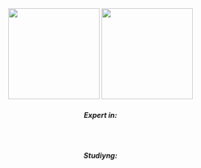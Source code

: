 <div style="text-decoration: none">
<div align="center">
  <a href="https://github.com/lucaspabreu" style="text-decoration: none">
  <img height="180em" src="https://github-readme-stats.vercel.app/api?username=lucaspabreu&theme=github_dark&include_all_commits=true&count_private=true">
  <img height="180em" src="https://github-readme-stats.vercel.app/api/top-langs/?username=lucaspabreu&theme=github_dark&langs_count=7">
</div>
  

 <div align="center" style="align-items: row">
   <h5>Expert in:</h5>
    <img style="text-decoration: none" height="17em" src="https://aleen42.github.io/badges/src/photoshop.svg">
    <img style="text-decoration: none" height="17em" src="https://aleen42.github.io/badges/src/illustrator.svg">
    <img style="text-decoration: none" height="17em" src="https://aleen42.github.io/badges/src/after_effects.svg">
    <img style="text-decoration: none" height="17em" src="https://aleen42.github.io/badges/src/premiere.svg">
    <br/>
</div>

<div align="center">
   <h5>Studiyng:</h5>
    <img style="text-decoration: none" height="17em" src="https://img.shields.io/badge/HTML5-E34F26?style=for-the-badge&logo=html5&logoColor=white">    
    <img style="text-decoration: none" height="17em" src="https://img.shields.io/badge/CSS-239120?&style=for-the-badge&logo=css3&logoColor=white">
    <img style="text-decoration: none" height="17em" src="https://img.shields.io/badge/Bootstrap-563D7C?style=for-the-badge&logo=bootstrap&logoColor=white">
    <img style="text-decoration: none" height="17em" src="https://img.shields.io/badge/JavaScript-F7DF1E?style=for-the-badge&logo=javascript&logoColor=black">
    <img style="text-decoration: none" height="17em" src="https://img.shields.io/badge/Python-3776AB?style=for-the-badge&logo=python&logoColor=white">   
</div>
  </div>
